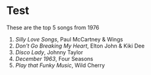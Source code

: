 # Test
These are the top 5 songs from 1976

1. *Silly Love Songs*, Paul McCartney & Wings
2. *Don't Go Breaking My Heart*, Elton John & Kiki Dee
3. *Disco Lady*, Johnny Taylor
4. *December 1963*, Four Seasons
5. *Play that Funky Music*, Wild Cherry
